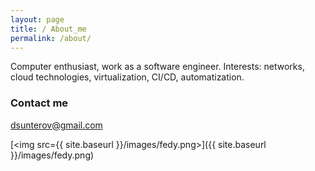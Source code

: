 ```yaml
---
layout: page
title: / About_me
permalink: /about/
---
```


Computer enthusiast, work as a software engineer. Interests: networks, cloud technologies, virtualization,
CI/CD, automatization.

### Contact me

[dsunterov@gmail.com](mailto:dsunterov@gmail.com)


[<img src={{ site.baseurl }}/images/fedy.png>]({{ site.baseurl }}/images/fedy.png)
